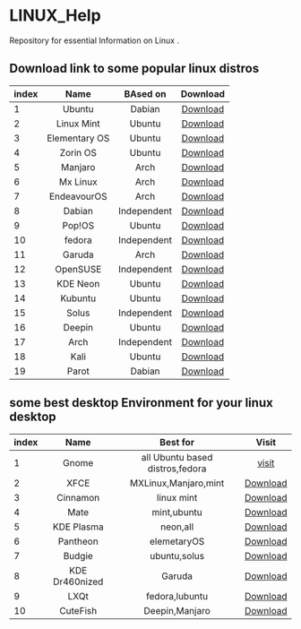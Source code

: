 # LINUX_Help
Repository for essential Information on Linux .


## Download link to some popular linux distros

| index  | Name | BAsed on | Download |
| :---- |:---------------:| :-----:| :-------------: |
| 1 | Ubuntu | Dabian | [Download](https://www.ubuntu.com/) |
| 2 | Linux Mint | Ubuntu | [Download](https://linuxmint.com/) |
| 3 | Elementary OS | Ubuntu | [Download](https://elementary.io/) |
| 4 | Zorin OS | Ubuntu | [Download](https://www.zorinos.com/) |
| 5 | Manjaro | Arch | [Download](https://manjaro.org/) |
| 6 | Mx Linux | Arch | [Download](https://mxlinux.org/) |
| 7 | EndeavourOS | Arch | [Download](https://endeavouros.com/) |
| 8 | Dabian | Independent | [Download](http://www.debian.org/) |
| 9 | Pop!OS | Ubuntu | [Download](https://system76.com/pop) |
| 10 | fedora | Independent | [Download](https://getfedora.org/) |
| 11 | Garuda | Arch | [Download](https://garudalinux.org/) |
| 12 | OpenSUSE | Independent | [Download](http://www.opensuse.org/) 
| 13 | KDE Neon | Ubuntu | [Download](https://neon.kde.org/) |
| 14 | Kubuntu | Ubuntu | [Download](http://www.kubuntu.org/) |
| 15 | Solus | Independent | [Download](https://discuss.getsol.us/) |
| 16 | Deepin | Ubuntu | [Download](https://discuss.getsol.us/) |
| 17 | Arch | Independent | [Download](http://www.archlinux.org/) |
| 18 | Kali | Ubuntu | [Download](http://www.kali.org/) |
| 19 | Parot | Dabian | [Download](https://www.parrotlinux.org/) |


## some best desktop Environment for your linux desktop

| index  | Name | Best for | Visit |
| :---- |:---------------:| :-----:| :-------------: |
| 1 | Gnome | all Ubuntu based distros,fedora | [visit](https://www.gnome.org) |
| 2 | XFCE | MXLinux,Manjaro,mint | [Download](https://www.xfce.org/) |
| 3 | Cinnamon | linux mint | [Download](https://cinnamon-spices.linuxmint.com/) |
| 4 | Mate | mint,ubuntu | [Download](https://mate-desktop.org/) |
| 5 | KDE Plasma | neon,all | [Download](https://kde.org/plasma-desktop/) |
| 6 | Pantheon | elemetaryOS | [Download](https://elementary.io/) |
| 7 | Budgie | ubuntu,solus | [Download](https://ubuntubudgie.org/) |
| 8 | KDE Dr460nized | Garuda | [Download](https://garudalinux.org/downloads.html) |
| 9 | LXQt | fedora,lubuntu | [Download](https://lxqt-project.org/) |
| 10 | CuteFish | Deepin,Manjaro | [Download](https://en.cutefishos.com/) |
